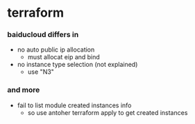 # terraform

### baiducloud differs in
* no auto public ip allocation
    * must allocat eip and bind
* no instance type selection (not explained)
    * use "N3"

### and more
* fail to list module created instances info
    * so use antoher terraform apply to get created instances
